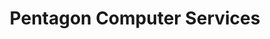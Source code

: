 ---
title: "Pentagon Computer Services"
url: /gateshead/pentagon-computer-services/
shop: Computer
---